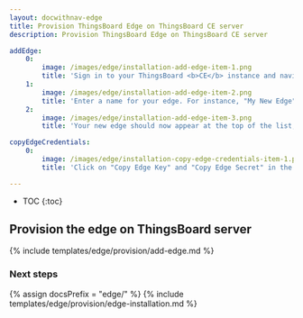 ```yaml
---
layout: docwithnav-edge
title: Provision ThingsBoard Edge on ThingsBoard CE server
description: Provision ThingsBoard Edge on ThingsBoard CE server

addEdge:
    0:
        image: /images/edge/installation-add-edge-item-1.png
        title: 'Sign in to your ThingsBoard <b>CE</b> instance and navigate to the "Edge Management" -> "Instances" page. Click the "+" icon in the top right corner and select "Add Edge".'
    1:
        image: /images/edge/installation-add-edge-item-2.png
        title: 'Enter a name for your edge. For instance, "My New Edge". Click "Add" to confirm the creation of your new edge.'
    2:
        image: /images/edge/installation-add-edge-item-3.png
        title: 'Your new edge should now appear at the top of the list, as entries are sorted by creation time by default.'

copyEdgeCredentials:
    0:
        image: /images/edge/installation-copy-edge-credentials-item-1.png
        title: 'Click on "Copy Edge Key" and "Copy Edge Secret" in the edge details section. This will copy your edge credentials to your clipboard. Be sure to store them in a secure location, as these values will be needed in the following steps.'

---
```


* TOC
{:toc}

## Provision the edge on ThingsBoard server

{% include templates/edge/provision/add-edge.md %}

### Next steps

{% assign docsPrefix = "edge/" %}
{% include templates/edge/provision/edge-installation.md %}
